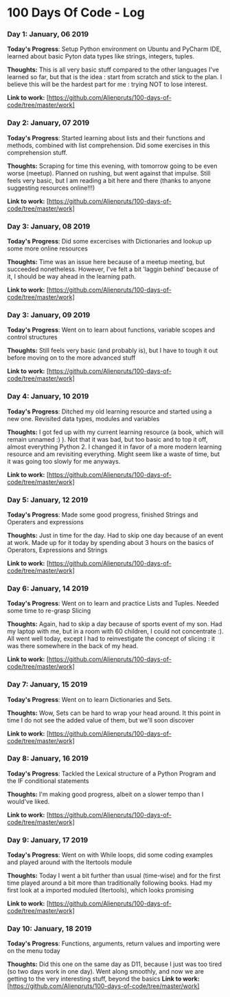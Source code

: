 # 100 Days Of Code - Log

### Day 1: January, 06 2019 

**Today's Progress**: Setup Python environment on Ubuntu and PyCharm IDE, learned about basic Pyton data types like strings, integers, tuples.

**Thoughts:** This is all very basic stuff compared to the other languages I've learned so far, but that is the idea : start from scratch and stick to the plan. I believe this will be the hardest part for me : trying NOT to lose interest.

**Link to work:** [https://github.com/Alienpruts/100-days-of-code/tree/master/work]

### Day 2: January, 07 2019 

**Today's Progress**: Started learning about lists and their functions and methods, combined with list comprehension. Did some exercises in this comprehension stuff.

**Thoughts:** Scraping for time this evening, with tomorrow going to be even worse (meetup). Planned on rushing, but went against that impulse. Still feels very basic, but I am reading a bit here and there (thanks to anyone suggesting resources online!!!)

**Link to work:** [https://github.com/Alienpruts/100-days-of-code/tree/master/work]

### Day 3: January, 08 2019 

**Today's Progress**: Did some excercises with Dictionaries and lookup up some more online resources

**Thoughts:** Time was an issue here because of a meetup meeting, but succeeded nonetheless. However, I've felt a bit 'laggin behind' because of it, I should be way ahead in the learning path.

**Link to work:** [https://github.com/Alienpruts/100-days-of-code/tree/master/work]

### Day 3: January, 09 2019 

**Today's Progress**: Went on to learn about functions, variable scopes and control structures

**Thoughts:** Still feels very basic (and probably is), but I have to tough it out before moving on to the more advanced stuff

**Link to work:** [https://github.com/Alienpruts/100-days-of-code/tree/master/work]

### Day 4: January, 10 2019

**Today's Progress**: Ditched my old learning resource and started using a new one. Revisited data types, modules and variables

**Thoughts:** I got fed up with my current learning resource (a book, which will remain unnamed :) ). Not that it was bad, but too basic and to top it off, almost everything Python 2. I changed it in favor of a more modern learning resource and am revisiting everything. Might seem like a waste of time, but it was going too slowly for me anyways.

**Link to work:** [https://github.com/Alienpruts/100-days-of-code/tree/master/work]

### Day 5: January, 12 2019

**Today's Progress**: Made some good progress, finished Strings and Operaters and expressions

**Thoughts:** Just in time for the day. Had to skip one day because of an event at work. Made up for it today by spending about 3 hours on the basics of Operators, Expressions and Strings

**Link to work:** [https://github.com/Alienpruts/100-days-of-code/tree/master/work]

### Day 6: January, 14 2019

**Today's Progress**: Went on to learn and practice Lists and Tuples. Needed some time to re-grasp Slicing

**Thoughts:** Again, had to skip a day because of sports event of my son. Had my laptop with me, but in a room with 60 children, I could not concentrate :). All went well today, except I had to reinvestigate the concept of slicing : it was there somewhere in the back of my head.

**Link to work:** [https://github.com/Alienpruts/100-days-of-code/tree/master/work]

### Day 7: January, 15 2019

**Today's Progress**: Went on to learn Dictionaries and Sets.

**Thoughts:** Wow, Sets can be hard to wrap your head around. It this point in time I do not see the added value of them, but we'll soon discover

**Link to work:** [https://github.com/Alienpruts/100-days-of-code/tree/master/work]

### Day 8: January, 16 2019

**Today's Progress**: Tackled the Lexical structure of a Python Program and the IF conditional statements

**Thoughts:** I'm making good progress, albeit on a slower tempo than I would've liked.

**Link to work:** [https://github.com/Alienpruts/100-days-of-code/tree/master/work]

### Day 9: January, 17 2019

**Today's Progress**: Went on with While loops, did some coding examples and played around with the Itertools module

**Thoughts:** Today I went a bit further than usual (time-wise) and for the first time played around a bit more than traditionally following books. Had my first look at a imported moduled (Itertools), which looks promising

**Link to work:** [https://github.com/Alienpruts/100-days-of-code/tree/master/work]

### Day 10: January, 18 2019

**Today's Progress**: Functions, arguments, return values and importing were on the menu today

**Thoughts:** Did this one on the same day as D11, because I just was too tired (so two days work in one day). Went along smoothly, and now we are getting to the very interesting stuff, beyond the basics
**Link to work:** [https://github.com/Alienpruts/100-days-of-code/tree/master/work]
